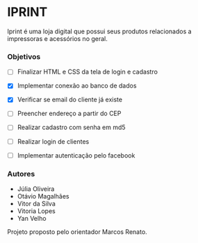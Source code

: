 # IPRINT


Iprint é uma loja digital que possui seus produtos relacionados a impressoras e acessórios no geral.


### Objetivos
- [ ] Finalizar HTML e CSS da tela de login e cadastro
- [x] Implementar conexão ao banco de dados
- [x] Verificar se email do cliente já existe
- [ ] Preencher endereço a partir do CEP
- [ ] Realizar cadastro com senha em md5
- [ ] Realizar login de clientes
- [ ] Implementar autenticação pelo facebook


### Autores
- Júlia Oliveira
- Otávio Magalhães
- Vitor da Silva
- Vitoria Lopes
- Yan Velho

Projeto proposto pelo orientador Marcos Renato.  
